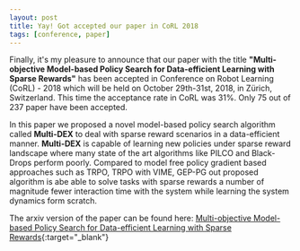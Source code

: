 ```yaml
---
layout: post
title: Yay! Got accepted our paper in CoRL 2018
tags: [conference, paper]
---
```


Finally, it's my pleasure to announce that our paper with the title **"Multi-objective Model-based Policy Search for Data-efficient Learning with Sparse Rewards"** has been accepted in Conference on Robot Learning (CoRL) - 2018 which will be held on October 29th-31st, 2018, in Zürich, Switzerland. This time the acceptance rate in CoRL was 31%. Only 75 out of 237 paper have been accepted.

In this paper we proposed a novel model-based policy search algorithm called **Multi-DEX** to deal with sparse reward scenarios in a data-efficient manner. **Multi-DEX** is capable of learning new policies under sparse reward landscape where many state of the art algorithms like PILCO and Black-Drops perform poorly. Compared to model free policy gradient based approaches such as TRPO, TRPO with VIME, GEP-PG out proposed algorithm is abe able to solve tasks with sparse rewards a number of magnitude fewer interaction time with the system while learning the system dynamics form scratch.

The arxiv version of the paper can be found here: [Multi-objective Model-based Policy Search for Data-efficient Learning with Sparse Rewards](https://arxiv.org/abs/1806.09351){:target="_blank"}